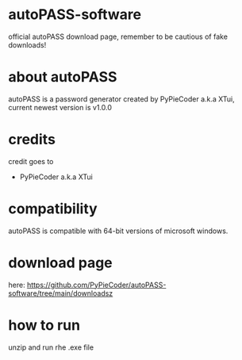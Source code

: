 # autoPASS-software
official autoPASS download page, remember to be cautious of fake downloads!
# about autoPASS
autoPASS is a password generator created by PyPieCoder a.k.a XTui, current newest version is v1.0.0
# credits
credit goes to
- PyPieCoder a.k.a XTui
# compatibility
autoPASS is compatible with 64-bit versions of microsoft windows.
# download page
here: https://github.com/PyPieCoder/autoPASS-software/tree/main/downloadsz
# how to run
unzip and run rhe .exe file




